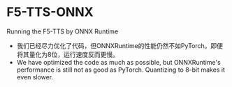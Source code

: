 # F5-TTS-ONNX
Running the F5-TTS  by ONNX Runtime
- 我们已经尽力优化了代码，但ONNXRuntime的性能仍然不如PyTorch。即便将其量化为8位，运行速度反而更慢。
- We have optimized the code as much as possible, but ONNXRuntime's performance is still not as good as PyTorch. Quantizing to 8-bit makes it even slower.
